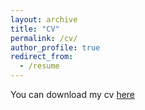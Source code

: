 ```yaml
---
layout: archive
title: "CV"
permalink: /cv/
author_profile: true
redirect_from:
  - /resume
---
```


You can download my cv [here](https://abhi-glitchhg.github.io/files/cv.pdf)